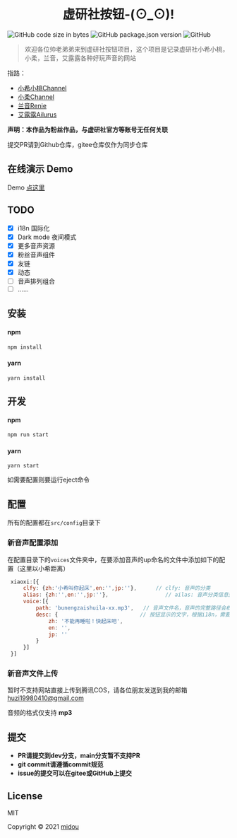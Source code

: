 # <center>虚研社按钮-(⊙_⊙)!</center>

![GitHub code size in bytes](https://img.shields.io/github/languages/code-size/MIMONATCH/xuyanshe-voice-button?style=flat-square) ![GitHub package.json version](https://img.shields.io/github/package-json/v/MIMONATCH/xuyanshe-voice-button?style=flat-square) ![GitHub](https://img.shields.io/github/license/MIMONATCH/xuyanshe-voice-button?style=flat-square) 

> 欢迎各位帅老弟弟来到虚研社按钮项目，这个项目是记录虚研社小希小桃，小柔，兰音，艾露露各种好玩声音的网站

指路：

- [小希小桃Channel](https://space.bilibili.com/5563350)
- [小柔Channel](https://space.bilibili.com/1734978373)
- [兰音Renie](https://space.bilibili.com/698029620)
- [艾露露Ailurus](https://space.bilibili.com/1501380958)

**声明：本作品为粉丝作品，与虚研社官方等账号无任何关联**

提交PR请到Github仓库，gitee仓库仅作为同步仓库

## 在线演示 Demo

Demo [点这里](https://xysbtn.xiaoblogs.cn)

## TODO

- [x] i18n 国际化
- [x] Dark mode 夜间模式
- [x] 更多音声资源
- [x] 粉丝音声组件
- [x] 友链
- [x] 动态
- [ ] 音声排列组合
- [ ] ……

## 安装

#### npm

```sh
npm install
```

#### yarn

```
yarn install
```

## 开发

#### npm

```sh
npm run start
```

#### yarn

```
yarn start
```

如需要配置则要运行eject命令

## 配置

所有的配置都在`src/config`目录下

### 新音声配置添加

在配置目录下的`voices`文件夹中，在要添加音声的up命名的文件中添加如下的配置（这里以小希距离）

```js
 xiaoxi:[{
     clfy: {zh:'小希叫你起床',en:'',jp:''},      // clfy: 音声的分类
     alias: {zh:'',en:'',jp:''},				  // ailas: 音声分类信息整活解释
     voice:[{
         path: 'bunengzaishuila-xx.mp3',   // 音声文件名，音声的完整路径会根据siteInfo配置中的cloud字段自动拼装
         desc: {     					  // 按钮显示的文字，根据i18n，需要三种语言
             zh: '不能再睡啦！快起床吧',
             en: '',
             jp: ''
         }
     }]
 }]
```

### 新音声文件上传

暂时不支持网站直接上传到腾讯COS，请各位朋友发送到我的邮箱 huzi19980410@gmail.com

音频的格式仅支持 **mp3**

## 提交

- **PR请提交到dev分支，main分支暂不支持PR**
- **git commit请遵循commit规范**
- **issue的提交可以在gitee或GitHub上提交**

## License

MIT

Copyright © 2021 [midou](https://github.com/MIMONATCH)

